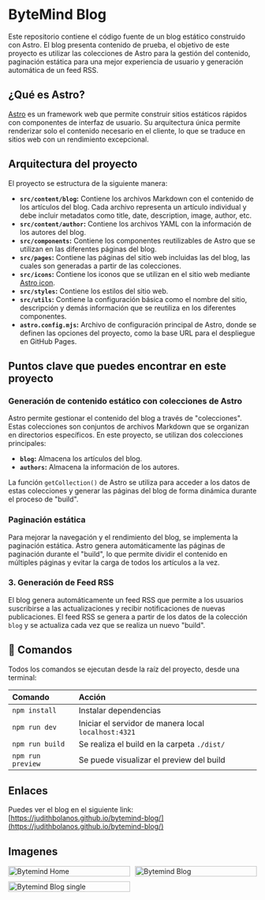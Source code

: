 # ByteMind Blog

Este repositorio contiene el código fuente de un blog estático construido con Astro. El blog presenta contenido de prueba, el objetivo de este proyecto es utilizar las colecciones de Astro para la gestión del contenido, paginación estática para una mejor experiencia de usuario y generación automática de un feed RSS.

## ¿Qué es Astro?

[Astro](https://astro.build/) es un framework web que permite construir sitios estáticos rápidos con componentes de interfaz de usuario. Su arquitectura única permite renderizar solo el contenido necesario en el cliente, lo que se traduce en sitios web con un rendimiento excepcional.

## Arquitectura del proyecto

El proyecto se estructura de la siguiente manera:

*   **`src/content/blog`:** Contiene los archivos Markdown con el contenido de los artículos del blog. Cada archivo representa un artículo individual y debe incluir metadatos como title, date, description, image, author, etc.
*   **`src/content/author`:** Contiene los archivos YAML con la información de los autores del blog.
*   **`src/components`:** Contiene los componentes reutilizables de Astro que se utilizan en las diferentes páginas del blog.
*   **`src/pages`:** Contiene las páginas del sitio web incluidas las del blog, las cuales son generadas a partir de las colecciones.
*   **`src/icons`:** Contiene los iconos que se utilizan en el sitio web mediante [Astro icon](https://www.astroicon.dev/).
*   **`src/styles`:** Contiene los estilos del sitio web.
*   **`src/utils`:** Contiene la configuración básica como el nombre del sitio, descripción y demás información que se reutiliza en los diferentes componentes.
*   **`astro.config.mjs`:** Archivo de configuración principal de Astro, donde se definen las opciones del proyecto, como la base URL para el despliegue en GitHub Pages.

## Puntos clave que puedes encontrar en este proyecto

###  Generación de contenido estático con colecciones de Astro

Astro permite gestionar el contenido del blog a través de "colecciones". Estas colecciones son conjuntos de archivos Markdown que se organizan en directorios específicos. En este proyecto, se utilizan dos colecciones principales:

*   **`blog`:** Almacena los artículos del blog.
*   **`authors`:** Almacena la información de los autores.

La función `getCollection()` de Astro se utiliza para acceder a los datos de estas colecciones y generar las páginas del blog de forma dinámica durante el proceso de "build".

### Paginación estática

Para mejorar la navegación y el rendimiento del blog, se implementa la paginación estática. Astro genera automáticamente las páginas de paginación durante el "build", lo que permite dividir el contenido en múltiples páginas y evitar la carga de todos los artículos a la vez.

### 3. Generación de Feed RSS

El blog genera automáticamente un feed RSS que permite a los usuarios suscribirse a las actualizaciones y recibir notificaciones de nuevas publicaciones. El feed RSS se genera a partir de los datos de la colección `blog` y se actualiza cada vez que se realiza un nuevo "build".

## 🧞 Comandos

Todos los comandos se ejecutan desde la raíz del proyecto, desde una terminal:

| Comando                   | Acción                                                    |
| :------------------------ | :---------------------------------------------------------|
| `npm install`             | Instalar dependencias                                     |
| `npm run dev`             | Iniciar el servidor de manera local `localhost:4321`      |
| `npm run build`           | Se realiza el build en la carpeta `./dist/`               |
| `npm run preview`         | Se puede visualizar el preview del build                  |

## Enlaces
Puedes ver el blog en el siguiente link: [https://judithbolanos.github.io/bytemind-blog/](https://judithbolanos.github.io/bytemind-blog/)

## Imagenes

<div class="grid-container">
  <div class="grid-item">
    <img src="https://judithbl.com/uploads/home-bytemind.png" alt="Bytemind Home" width="400">
  </div>
  <div class="grid-item">
    <img src="https://judithbl.com/uploads/blogs-bytemind.png" alt="Bytemind Blog" width="400">
  </div>
   <div class="grid-item">
    <img src="https://judithbl.com/uploads/blog-bytemind.png" alt="Bytemind Blog single" width="400">
  </div>
</div>

<style>
.grid-container {
  display: grid;
  grid-template-columns: 1fr 1fr; 
  gap: 10px; 
}

.grid-item {
  width: 100%; 
}

.grid-item img {
  width: 100%;
  height: auto;
  display: block; 
}

@media (max-width: 768px) { 
  .grid-container {
    grid-template-columns: 1fr; 
  }
}
</style>